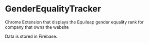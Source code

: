 # GenderEqualityTracker
Chrome Extension that displays the Equileap gender equality rank for company that owns the website

Data is stored in Firebase.
